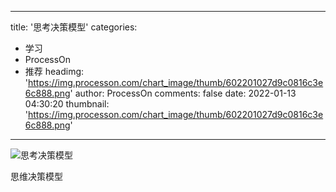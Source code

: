 
---
title: '思考决策模型'
categories: 
 - 学习
 - ProcessOn
 - 推荐
headimg: 'https://img.processon.com/chart_image/thumb/602201027d9c0816c3e6c888.png'
author: ProcessOn
comments: false
date: 2022-01-13 04:30:20
thumbnail: 'https://img.processon.com/chart_image/thumb/602201027d9c0816c3e6c888.png'
---

<div>   
<img class="thumb" alt="思考决策模型" src="https://img.processon.com/chart_image/thumb/602201027d9c0816c3e6c888.png" referrerpolicy="no-referrer">
<p>思维决策模型</p>  
</div>
            